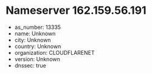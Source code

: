 # Nameserver 162.159.56.191

* as_number: 13335
* name: Unknown
* city: Unknown
* country: Unknown
* organization: CLOUDFLARENET
* version: Unknown
* dnssec: true

